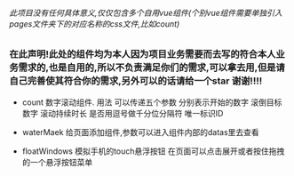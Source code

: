 ###### 此项目没有任何具体意义,仅仅包含多个自用vue组件(个别vue组件需要单独引入pages文件夹下的对应名称的css文件,比如count)
### 在此声明!此处的组件均为本人因为项目业务需要而去写的符合本人业务需求的,也是自用的,所以不负责满足你们的需求,可以拿去用,但是请自己完善使其符合你的需求,另外可以的话请给一个star 谢谢!!!!
- count 数字滚动组件. 用法<count-num :start="" :end="" :duration="" :seperator="split" :id=""></count-num>
可以传递五个参数 分别表示开始的数字  滚倒目标数字  滚动持续时长   是否用逗号做千分位分隔符  唯一标识ID

- waterMaek 给页面添加组件,参数可以进入组件内部的datas里去查看

- floatWindows 模拟手机的touch悬浮按钮 在页面可以点击展开或者按住拖拽的一个悬浮按钮菜单
